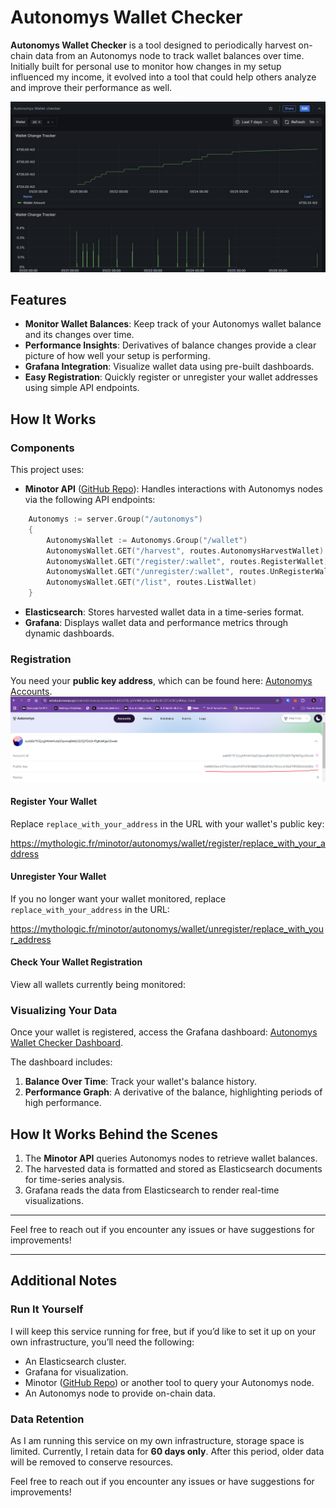 # Autonomys Wallet Checker

**Autonomys Wallet Checker** is a tool designed to periodically harvest on-chain data from an Autonomys node to track wallet balances over time. Initially built for personal use to monitor how changes in my setup influenced my income, it evolved into a tool that could help others analyze and improve their performance as well.

![img_1.png](img_1.png)

## Features

- **Monitor Wallet Balances**: Keep track of your Autonomys wallet balance and its changes over time.
- **Performance Insights**: Derivatives of balance changes provide a clear picture of how well your setup is performing.
- **Grafana Integration**: Visualize wallet data using pre-built dashboards.
- **Easy Registration**: Quickly register or unregister your wallet addresses using simple API endpoints.

## How It Works

### Components

This project uses:

- **Minotor API** ([GitHub Repo](https://github.com/Tocard/Minotor)): Handles interactions with Autonomys nodes via the following API endpoints:

````go
	Autonomys := server.Group("/autonomys")
	{
		AutonomysWallet := Autonomys.Group("/wallet")
		AutonomysWallet.GET("/harvest", routes.AutonomysHarvestWallet)
		AutonomysWallet.GET("/register/:wallet", routes.RegisterWallet)
		AutonomysWallet.GET("/unregister/:wallet", routes.UnRegisterWallet)
		AutonomysWallet.GET("/list", routes.ListWallet)
	}
````


- **Elasticsearch**: Stores harvested wallet data in a time-series format.
- **Grafana**: Displays wallet data and performance metrics through dynamic dashboards.

### Registration

You need your **public key address**, which can be found here:
[Autonomys Accounts](https://astral.autonomys.xyz/mainnet/consensus/accounts/replace_with_your_address).
![img.png](img.png)
#### Register Your Wallet

Replace `replace_with_your_address` in the URL with your wallet's public key:

https://mythologic.fr/minotor/autonomys/wallet/register/replace_with_your_address


#### Unregister Your Wallet

If you no longer want your wallet monitored, replace `replace_with_your_address` in the URL:

https://mythologic.fr/minotor/autonomys/wallet/unregister/replace_with_your_address


#### Check Your Wallet Registration

View all wallets currently being monitored:



### Visualizing Your Data

Once your wallet is registered, access the Grafana dashboard:
[Autonomys Wallet Checker Dashboard](https://mythologic.fr/grafana/d/bealjrejbeg3ke/autonomys-wallet-checker?orgId=7&from=now-2d&to=now&timezone=browser&var-Wallet=$__all&refresh=1m).

The dashboard includes:
1. **Balance Over Time**: Track your wallet's balance history.
2. **Performance Graph**: A derivative of the balance, highlighting periods of high performance.

## How It Works Behind the Scenes

1. The **Minotor API** queries Autonomys nodes to retrieve wallet balances.
2. The harvested data is formatted and stored as Elasticsearch documents for time-series analysis.
3. Grafana reads the data from Elasticsearch to render real-time visualizations.

---

Feel free to reach out if you encounter any issues or have suggestions for improvements!

---

## Additional Notes

### Run It Yourself

I will keep this service running for free, but if you’d like to set it up on your own infrastructure, you’ll need the following:
- An Elasticsearch cluster.
- Grafana for visualization.
- Minotor ([GitHub Repo](https://github.com/Tocard/Minotor)) or another tool to query your Autonomys node.
- An Autonomys node to provide on-chain data.

### Data Retention

As I am running this service on my own infrastructure, storage space is limited. Currently, I retain data for **60 days only**. After this period, older data will be removed to conserve resources.

Feel free to reach out if you encounter any issues or have suggestions for improvements!